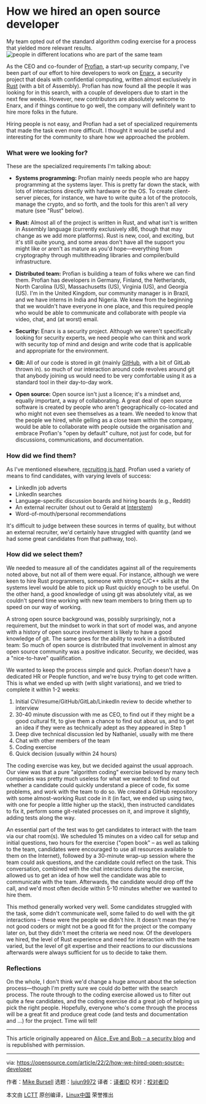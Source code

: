 [#]: subject: "How we hired an open source developer"
[#]: via: "https://opensource.com/article/22/2/how-we-hired-open-source-developer"
[#]: author: "Mike Bursell https://opensource.com/users/mikecamel"
[#]: collector: "lujun9972"
[#]: translator: " "
[#]: reviewer: " "
[#]: publisher: " "
[#]: url: " "

How we hired an open source developer
======
My team opted out of the standard algorithm coding exercise for a
process that yielded more relevant results.
![people in different locations who are part of the same team][1]

As the CEO and co-founder of [Profian][2], a start-up security company, I've been part of our effort to hire developers to work on [Enarx][3], a security project that deals with confidential computing, written almost exclusively in [Rust][4] (with a bit of Assembly). Profian has now found all the people it was looking for in this search, with a couple of developers due to start in the next few weeks. However, new contributors are absolutely welcome to Enarx, and if things continue to go well, the company will definitely want to hire more folks in the future.

Hiring people is not easy, and Profian had a set of specialized requirements that made the task even more difficult. I thought it would be useful and interesting for the community to share how we approached the problem.

### What were we looking for?

These are the specialized requirements I'm talking about:

  * **Systems programming:** Profian mainly needs people who are happy programming at the systems layer. This is pretty far down the stack, with lots of interactions directly with hardware or the OS. To create client-server pieces, for instance, we have to write quite a lot of the protocols, manage the crypto, and so forth, and the tools for this aren't all very mature (see "Rust" below).

  * **Rust:** Almost all of the project is written in Rust, and what isn't is written in Assembly language (currently exclusively x86, though that may change as we add more platforms). Rust is new, cool, and exciting, but it's still quite young, and some areas don't have all the support you might like or aren't as mature as you'd hope—everything from cryptography through multithreading libraries and compiler/build infrastructure.

  * **Distributed team:** Profian is building a team of folks where we can find them. Profian has developers in Germany, Finland, the Netherlands, North Carolina (US), Massachusetts (US), Virginia (US), and Georgia (US). I'm in the United Kingdom, our community manager is in Brazil, and we have interns in India and Nigeria. We knew from the beginning that we wouldn't have everyone in one place, and this required people who would be able to communicate and collaborate with people via video, chat, and (at worst) email.

  * **Security:** Enarx is a security project. Although we weren't specifically looking for security experts, we need people who can think and work with security top of mind and design and write code that is applicable and appropriate for the environment.

  * **Git:** All of our code is stored in git (mainly [GitHub][5], with a bit of GitLab thrown in). so much of our interaction around code revolves around git that anybody joining us would need to be very comfortable using it as a standard tool in their day-to-day work.

  * **Open source:** Open source isn't just a licence; it's a mindset and, equally important, a way of collaborating. A great deal of open source software is created by people who aren't geographically co-located and who might not even see themselves as a team. We needed to know that the people we hired, while gelling as a close team within the company, would be able to collaborate with people outside the organisation and embrace Profian's "open by default" culture, not just for code, but for discussions, communications, and documentation.




### How did we find them?

As I've mentioned elsewhere, [recruiting is hard][6]. Profian used a variety of means to find candidates, with varying levels of success:

  * LinkedIn job adverts
  * LinkedIn searches
  * Language-specific discussion boards and hiring boards (e.g., Reddit)
  * An external recruiter (shout out to Gerald at [Interstem][7])
  * Word-of-mouth/personal recommendations



It's difficult to judge between these sources in terms of quality, but without an external recruiter, we'd certainly have struggled with quantity (and we had some great candidates from that pathway, too).

### How did we select them?

We needed to measure all of the candidates against all of the requirements noted above, but not all of them were equal. For instance, although we were keen to hire Rust programmers, someone with strong C/C++ skills at the systems level would be able to pick up Rust quickly enough to be useful. On the other hand, a good knowledge of using git was absolutely vital, as we couldn't spend time working with new team members to bring them up to speed on our way of working.

A strong open source background was, possibly surprisingly, not a requirement, but the mindset to work in that sort of model was, and anyone with a history of open source involvement is likely to have a good knowledge of git. The same goes for the ability to work in a distributed team: So much of open source is distributed that involvement in almost any open source community was a positive indicator. Security, we decided, was a "nice-to-have" qualification.

We wanted to keep the process simple and quick. Profian doesn't have a dedicated HR or People function, and we're busy trying to get code written. This is what we ended up with (with slight variations), and we tried to complete it within 1-2 weeks:

  1. Initial CV/resume/GitHub/GitLab/LinkedIn review to decide whether to interview
  2. 30-40 minute discussion with me as CEO, to find out if they might be a good cultural fit, to give them a chance to find out about us, and to get an idea if they were as technically adept as they appeared in Step 1
  3. Deep dive technical discussion led by Nathaniel, usually with me there
  4. Chat with other members of the team
  5. Coding exercise
  6. Quick decision (usually within 24 hours)



The coding exercise was key, but we decided against the usual approach. Our view was that a pure "algorithm coding" exercise beloved by many tech companies was pretty much useless for what we wanted: to find out whether a candidate could quickly understand a piece of code, fix some problems, and work with the team to do so. We created a GitHub repository with some almost-working Rust code in it (in fact, we ended up using two, with one for people a little higher up the stack), then instructed candidates to fix it, perform some git-related processes on it, and improve it slightly, adding tests along the way.

An essential part of the test was to get candidates to interact with the team via our chat room(s). We scheduled 15 minutes on a video call for setup and initial questions, two hours for the exercise ("open book" – as well as talking to the team, candidates were encouraged to use all resources available to them on the Internet), followed by a 30-minute wrap-up session where the team could ask questions, and the candidate could reflect on the task. This conversation, combined with the chat interactions during the exercise, allowed us to get an idea of how well the candidate was able to communicate with the team. Afterwards, the candidate would drop off the call, and we'd most often decide within 5-10 minutes whether we wanted to hire them.

This method generally worked very well. Some candidates struggled with the task, some didn't communicate well, some failed to do well with the git interactions – these were the people we didn't hire. It doesn't mean they're not good coders or might not be a good fit for the project or the company later on, but they didn't meet the criteria we need now. Of the developers we hired, the level of Rust experience and need for interaction with the team varied, but the level of git expertise and their reactions to our discussions afterwards were always sufficient for us to decide to take them.

### Reflections

On the whole, I don't think we'd change a huge amount about the selection process—though I'm pretty sure we could do better with the search process. The route through to the coding exercise allowed us to filter out quite a few candidates, and the coding exercise did a great job of helping us pick the right people. Hopefully, everyone who's come through the process will be a great fit and produce great code (and tests and documentation and …) for the project. Time will tell!

* * *

This article originally appeared on [Alice, Eve and Bob – a security blog][8] and is republished with permission.

--------------------------------------------------------------------------------

via: https://opensource.com/article/22/2/how-we-hired-open-source-developer

作者：[Mike Bursell][a]
选题：[lujun9972][b]
译者：[译者ID](https://github.com/译者ID)
校对：[校对者ID](https://github.com/校对者ID)

本文由 [LCTT](https://github.com/LCTT/TranslateProject) 原创编译，[Linux中国](https://linux.cn/) 荣誉推出

[a]: https://opensource.com/users/mikecamel
[b]: https://github.com/lujun9972
[1]: https://opensource.com/sites/default/files/styles/image-full-size/public/lead-images/connection_people_team_collaboration.png?itok=0_vQT8xV (people in different locations who are part of the same team)
[2]: https://profian.com/
[3]: https://enarx.dev/
[4]: https://opensource.com/article/21/3/rust-programmer
[5]: https://github.com/enarx/
[6]: https://aliceevebob.com/2021/11/09/recruiting-is-hard/
[7]: https://www.interstem.co.uk/
[8]: https://aliceevebob.com/
